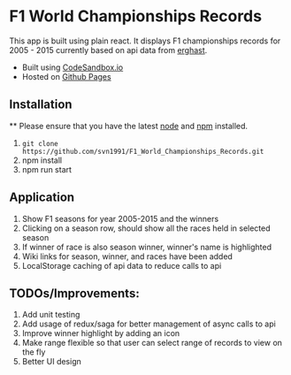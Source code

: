 # F1 World Championships Records

This app is built using plain react. It displays F1 championships records for 2005 - 2015 currently based on api data from [erghast](http://ergast.com/mrd/).

* Built using [CodeSandbox.io](https://codesandbox.io/s/github/svn1991/F1_World_Championships_Records)
* Hosted on [Github Pages](https://svn1991.github.io/F1_World_Championships_Records/) 

## Installation

** Please ensure that you have the latest [node](https://nodejs.org/en/) and [npm](https://www.npmjs.com/get-npm) installed.

1) `git clone https://github.com/svn1991/F1_World_Championships_Records.git`
2) npm install
3) npm run start

## Application

1) Show F1 seasons for year 2005-2015 and the winners
2) Clicking on a season row, should show all the races held in selected season
3) If winner of race is also season winner, winner's name is highlighted
4) Wiki links for season, winner, and races have been added
5) LocalStorage caching of api data to reduce calls to api

## TODOs/Improvements:

1) Add unit testing
2) Add usage of redux/saga for better management of async calls to api
3) Improve winner highlight by adding an icon
4) Make range flexible so that user can select range of records to view on the fly
5) Better UI design
